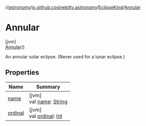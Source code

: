 //[astronomy](../../../../index.md)/[io.github.cosinekitty.astronomy](../../index.md)/[EclipseKind](../index.md)/[Annular](index.md)

# Annular

[jvm]\
[Annular](index.md)()

An annular solar eclipse. (Never used for a lunar eclipse.)

## Properties

| Name | Summary |
|---|---|
| [name](../-none/index.md#-372974862%2FProperties%2F-1216412040) | [jvm]<br>val [name](../-none/index.md#-372974862%2FProperties%2F-1216412040): [String](https://kotlinlang.org/api/latest/jvm/stdlib/kotlin/-string/index.html) |
| [ordinal](../-none/index.md#-739389684%2FProperties%2F-1216412040) | [jvm]<br>val [ordinal](../-none/index.md#-739389684%2FProperties%2F-1216412040): [Int](https://kotlinlang.org/api/latest/jvm/stdlib/kotlin/-int/index.html) |
